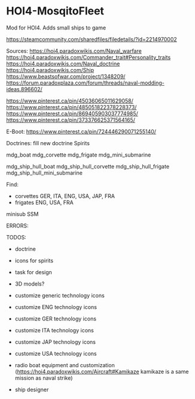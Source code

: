 # HOI4-MosqitoFleet
Mod for HOI4. Adds small ships to game

https://steamcommunity.com/sharedfiles/filedetails/?id=2214970002

Sources:
https://hoi4.paradoxwikis.com/Naval_warfare
https://hoi4.paradoxwikis.com/Commander_trait#Personality_traits
https://hoi4.paradoxwikis.com/Naval_doctrine
https://hoi4.paradoxwikis.com/Ship
https://www.beastsofwar.com/project/1348209/
https://forum.paradoxplaza.com/forum/threads/naval-modding-ideas.896602/


https://www.pinterest.ca/pin/45036065011629058/
https://www.pinterest.ca/pin/485051822378228373/
https://www.pinterest.ca/pin/869405903037774985/
https://www.pinterest.ca/pin/373376625371564165/

E-Boot: https://www.pinterest.ca/pin/724446290071255140/


Doctrines: fill new doctrine
Spirits


mdg_boat
mdg_corvette
mdg_frigate
mdg_mini_submarine

mdg_ship_hull_boat
mdg_ship_hull_corvette
mdg_ship_hull_frigate
mdg_ship_hull_mini_submarine

Find:
 - corvettes GER, ITA, ENG, USA, JAP, FRA
 - frigates ENG, USA, FRA


minisub SSM

ERRORS:


TODOS:
- doctrine
- icons for spirits
- task for design

- 3D models?

- customize generic technology icons
- customize ENG technology icons
- customize GER technology icons
- customize ITA technology icons
- customize JAP technology icons
- customize USA technology icons

- radio boat equipment and customization (https://hoi4.paradoxwikis.com/Aircraft#Kamikaze kamikaze is a same mission as naval strike)

- ship designer
